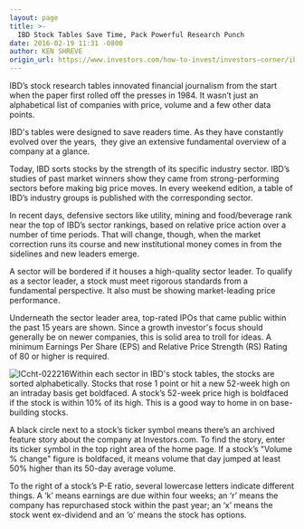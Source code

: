 ```yaml
---
layout: page
title: >-
  IBD Stock Tables Save Time, Pack Powerful Research Punch
date: 2016-02-19 11:31 -0800
author: KEN SHREVE
origin_url: https://www.investors.com/how-to-invest/investors-corner/ibd-stock-tables-save-time-pack-powerful-research-punch
---
```





IBD’s stock research tables innovated financial journalism from the start when the paper first rolled off the presses in 1984. It wasn’t just an alphabetical list of companies with price, volume and a few other data points.


IBD's tables were designed to save readers time. As they have constantly evolved over the years,  they give an extensive fundamental overview of a company at a glance.


Today, IBD sorts stocks by the strength of its specific industry sector. IBD’s studies of past market winners show they came from strong-performing sectors before making big price moves. In every weekend edition, a table of IBD’s industry groups is published with the corresponding sector.


In recent days, defensive sectors like utility, mining and food/beverage rank near the top of IBD’s sector rankings, based on relative price action over a number of time periods. That will change, though, when the market correction runs its course and new institutional money comes in from the sidelines and new leaders emerge.


A sector will be bordered if it houses a high-quality sector leader. To qualify as a sector leader, a stock must meet rigorous standards from a fundamental perspective. It also must be showing market-leading price performance.


Underneath the sector leader area, top-rated IPOs that came public within the past 15 years are shown. Since a growth investor's focus should generally be on newer companies, this is solid area to troll for ideas. A minimum Earnings Per Share (EPS) and Relative Price Strength (RS) Rating of 80 or higher is required.


![ICcht-022216](https://www.investors.com/wp-content/uploads/2016/02/ICcht-022216-1024x537.jpg)Within each sector in IBD's stock tables, the stocks are sorted alphabetically. Stocks that rose 1 point or hit a new 52-week high on an intraday basis get boldfaced. A stock’s 52-week price high is boldfaced if the stock is within 10% of its high. This is a good way to home in on base-building stocks.


A black circle next to a stock’s ticker symbol means there’s an archived feature story about the company at Investors.com. To find the story, enter its ticker symbol in the top right area of the home page. If a stock’s "Volume % change" figure is boldfaced, it means volume that day jumped at least 50% higher than its 50-day average volume.


To the right of a stock’s P-E ratio, several lowercase letters indicate different things. A ‘k’ means earnings are due within four weeks; an ‘r’ means the company has repurchased stock within the past year; an ‘x’ means the stock went ex-dividend and an ‘o’ means the stock has options.




